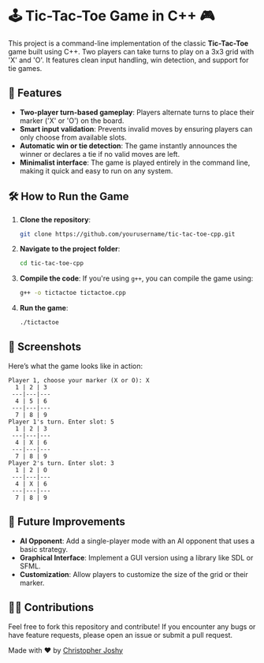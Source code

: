 # 🕹️ Tic-Tac-Toe Game in C++ 🎮

This project is a command-line implementation of the classic **Tic-Tac-Toe** game built using C++. Two players can take turns to play on a 3x3 grid with 'X' and 'O'. It features clean input handling, win detection, and support for tie games.

## 🎯 Features
- **Two-player turn-based gameplay**: Players alternate turns to place their marker ('X' or 'O') on the board.
- **Smart input validation**: Prevents invalid moves by ensuring players can only choose from available slots.
- **Automatic win or tie detection**: The game instantly announces the winner or declares a tie if no valid moves are left.
- **Minimalist interface**: The game is played entirely in the command line, making it quick and easy to run on any system.

## 🛠️ How to Run the Game

1. **Clone the repository**:
    ```bash
    git clone https://github.com/yourusername/tic-tac-toe-cpp.git
    ```

2. **Navigate to the project folder**:
    ```bash
    cd tic-tac-toe-cpp
    ```

3. **Compile the code**:
    If you're using `g++`, you can compile the game using:
    ```bash
    g++ -o tictactoe tictactoe.cpp
    ```

4. **Run the game**:
    ```bash
    ./tictactoe
    ```

## 📸 Screenshots

Here’s what the game looks like in action:

```
Player 1, choose your marker (X or O): X
  1 | 2 | 3
 ---|---|---
  4 | 5 | 6
 ---|---|---
  7 | 8 | 9
Player 1's turn. Enter slot: 5
  1 | 2 | 3
 ---|---|---
  4 | X | 6
 ---|---|---
  7 | 8 | 9
Player 2's turn. Enter slot: 3
  1 | 2 | O
 ---|---|---
  4 | X | 6
 ---|---|---
  7 | 8 | 9
```

## 🚀 Future Improvements

- **AI Opponent**: Add a single-player mode with an AI opponent that uses a basic strategy.
- **Graphical Interface**: Implement a GUI version using a library like SDL or SFML.
- **Customization**: Allow players to customize the size of the grid or their marker.

## 🧑‍💻 Contributions
Feel free to fork this repository and contribute! If you encounter any bugs or have feature requests, please open an issue or submit a pull request.

Made with ❤️ by [Christopher Joshy](https://github.com/ChristopherJoshy)
